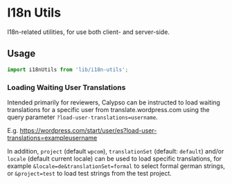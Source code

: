 I18n Utils
==========

I18n-related utilities, for use both client- and server-side.

## Usage

```js
import i18nUtils from 'lib/i18n-utils';
```

### Loading Waiting User Translations

Intended primarily for reviewers, Calypso can be instructed to load waiting
translations for a specific user from translate.wordpress.com using the
query parameter `?load-user-translations=username`.

E.g. https://wordpress.com/start/user/es?load-user-translations=exampleusername

In addition, `project` (default `wpcom`), `translationSet` (default: `default`)
and/or `locale` (default current locale) can be used to load specific
translations, for example `&locale=de&translationSet=formal` to select formal
german strings, or `&project=test` to load test strings from the test project.
